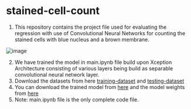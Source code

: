 # stained-cell-count
1. This repository contains the project file used for evaluating the regression with use of Convolutional Neural Networks for counting the stained cells with blue nucleus and a brown membrane.

![image](https://user-images.githubusercontent.com/78314796/173220725-0ac7a180-262e-4375-9b2e-280d655ebe29.png)

2. We have trained the model in main.ipynb file build upon Xception Architecture consisting of various layers being build as separable convolutional neural network layer.
3. Download the datasets from here [training-dataset](https://drive.google.com/file/d/1G71lhOIe2qn6Qrd2VAOllMi-Kf2GzWGl/view?usp=sharing) and [testing-dataset](https://drive.google.com/file/d/1Nd_cpjDWptgz8y_be9hwmjGTO5Dlhc5k/view?usp=sharing)
4. You can download the trained model from [here](https://drive.google.com/file/d/1-11z2IWfF4rBtrqaadx-S6Ox68RAic5x/view?usp=sharing) and the model weights from [here](https://drive.google.com/file/d/1-2bpmmTI4U52_y-p9N5cunsTEUwB9OCQ/view?usp=sharing)
5. Note: main.ipynb file is the only complete code file.
